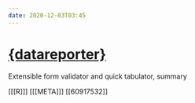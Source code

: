 ```yaml
---
date: 2020-12-03T03:45
---
```


# [{datareporter}](https://github.com/ekstroem/dataReporter)

Extensible form validator and quick tabulator, summary

[[[R]]]
[[[META]]]
[[60917532]]